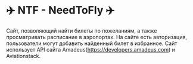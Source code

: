 # ✈️ NTF - NeedToFly ✈️
Сайт, позволяющий найти билеты по пожеланиям, а также просматривать расписание в аэропортах. На сайте есть авторизация, пользователи могут добавить найденный билет в избранное. Сайт использует API сайта Amadeus(https://developers.amadeus.com) и Aviationstack.
